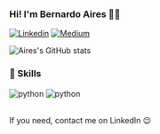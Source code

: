 ### Hi! I'm Bernardo Aires 🙋‍♂️


[![Linkedin](https://img.shields.io/badge/LinkedIn-0077B5?style=for-the-badge&logo=linkedin&logoColor=white)](https://www.linkedin.com/in/bernardoaires)
[![Medium](https://img.shields.io/badge/Medium-12100E?style=for-the-badge&logo=medium&logoColor=white)](https://medium.com/@bernardoairesdeoliveira)

![Aires's GitHub stats](https://github-readme-stats.vercel.app/api?username=bernardoaio&show_icons=true&theme=tokyonight)

### 🚀 Skills
<div>
  <img align="center" alt="python" src="https://img.shields.io/badge/python-3670A0?style=for-the-badge&logo=python&logoColor=ffdd54" />
  <img align="center" alt="python" src="https://img.shields.io/badge/opencv-%23white.svg?style=for-the-badge&logo=opencv&logoColor=white" />
</div><br/>

If you need, contact me on LinkedIn 😉
